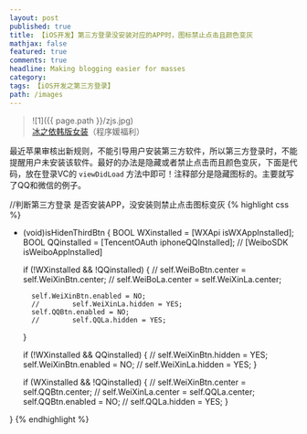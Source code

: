 ```yaml
---
layout: post
published: true
title: 【iOS开发】第三方登录没安装对应的APP时，图标禁止点击且颜色变灰
mathjax: false
featured: true
comments: true
headline: Making blogging easier for masses
category: 
tags: 【iOS开发之第三方登录】
path: /images
---
```

>![1]({{ page.path }}/zjs.jpg)<br>
>[冰之依韩版女装](http://allluckly.taobao.com/)（程序媛福利）<br>


最近苹果审核出新规则，不能引导用户安装第三方软件，所以第三方登录时，不能提醒用户未安装该软件。最好的办法是隐藏或者禁止点击而且颜色变灰，下面是代码，放在登录VC的 `viewDidLoad` 方法中即可！注释部分是隐藏图标的。主要就写了QQ和微信的例子。


//判断第三方登录 是否安装APP，没安装则禁止点击图标变灰
{% highlight css %}
- (void)isHidenThirdBtn
{
    BOOL WXinstalled =  [WXApi isWXAppInstalled];
    BOOL QQinstalled = [TencentOAuth  iphoneQQInstalled];
    //  [WeiboSDK isWeiboAppInstalled]

    if (!WXinstalled && !QQinstalled) {
        //        self.WeiBoBtn.center = self.WeiXinBtn.center;
        //        self.WeiBoLa.center = self.WeiXinLa.center;

        self.WeiXinBtn.enabled = NO;
        //        self.WeiXinLa.hidden = YES;
        self.QQBtn.enabled = NO;
        //        self.QQLa.hidden = YES;
    }

    if (!WXinstalled && QQinstalled) {
        //        self.WeiXinBtn.hidden = YES;
        self.WeiXinBtn.enabled = NO;
        //        self.WeiXinLa.hidden = YES;
    }


    if (WXinstalled && !QQinstalled) {
        //        self.WeiXinBtn.center = self.QQBtn.center;
        //        self.WeiXinLa.center = self.QQLa.center;
        self.QQBtn.enabled = NO;
        //        self.QQLa.hidden = YES;
    }

}
{% endhighlight %}

